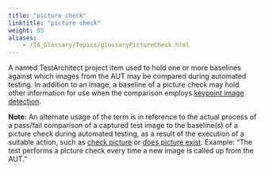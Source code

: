```yaml
--- 
title: "picture check"
linktitle: "picture check"
weight: 95
aliases: 
    - /TA_Glossary/Topics/glossaryPictureCheck.html
---
```


A named TestArchitect project item used to hold one or more baselines against which images from the AUT may be compared during automated testing. In addition to an image, a baseline of a picture check may hold other information for use when the comparison employs [keypoint image detection](/TA_Automation/Topics/aut_keypoint_detection_method.html).

**Note:** An alternate usage of the term is in reference to the actual process of a pass/fail comparison of a captured test image to the baseline\(s\) of a picture check during automated testing, as a result of the execution of a suitable action, such as [check picture](/TA_Automation/Topics/bia_check_picture.html) or [does picture exist](/TA_Automation/Topics/bia_does_picture_exist.html). Example: “The test performs a picture check every time a new image is called up from the AUT.”

